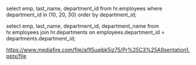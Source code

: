 select emp, last_name, department_id
from hr.employees
where department_id in (10, 20, 30)
order by department_id;

select emp, last_name, department_id, department_name
from hr.employees
join hr.departments
on employees.department_id = departments.department_id;




https://www.mediafire.com/file/al1l5uajbk5jz75/Pr%25C3%25A9sentation1.pptx/file
